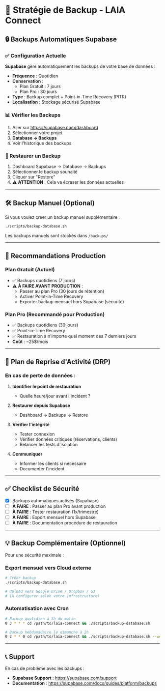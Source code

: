 # 💾 Stratégie de Backup - LAIA Connect

## 🔒 Backups Automatiques Supabase

### ✅ Configuration Actuelle

**Supabase** gère automatiquement les backups de votre base de données :

- **Fréquence** : Quotidien
- **Conservation** :
  - Plan Gratuit : 7 jours
  - Plan Pro : 30 jours
- **Type** : Backup complet + Point-in-Time Recovery (PITR)
- **Localisation** : Stockage sécurisé Supabase

### 📊 Vérifier les Backups

1. Aller sur https://supabase.com/dashboard
2. Sélectionner votre projet
3. **Database → Backups**
4. Voir l'historique des backups

### 🔄 Restaurer un Backup

1. Dashboard Supabase → Database → Backups
2. Sélectionner le backup souhaité
3. Cliquer sur "Restore"
4. ⚠️ **ATTENTION** : Cela va écraser les données actuelles

---

## 🛠️ Backup Manuel (Optional)

Si vous voulez créer un backup manuel supplémentaire :

```bash
./scripts/backup-database.sh
```

Les backups manuels sont stockés dans `/backups/`

---

## 📅 Recommandations Production

### Plan Gratuit (Actuel)
- ✅ Backups quotidiens (7 jours)
- ⚠️ **À FAIRE AVANT PRODUCTION** :
  - Passer au plan Pro (30 jours de rétention)
  - Activer Point-in-Time Recovery
  - Exporter backup mensuel hors Supabase (sécurité)

### Plan Pro (Recommandé pour Production)
- ✅ Backups quotidiens (30 jours)
- ✅ Point-in-Time Recovery
- ✅ Restauration à n'importe quel moment des 7 derniers jours
- **Coût** : ~25$/mois

---

## 🚨 Plan de Reprise d'Activité (DRP)

### En cas de perte de données :

1. **Identifier le point de restauration**
   - Quelle heure/jour avant l'incident ?

2. **Restaurer depuis Supabase**
   - Dashboard → Backups → Restore

3. **Vérifier l'intégrité**
   - Tester connexion
   - Vérifier données critiques (réservations, clients)
   - Relancer les tests d'isolation

4. **Communiquer**
   - Informer les clients si nécessaire
   - Documenter l'incident

---

## ✅ Checklist de Sécurité

- [x] Backups automatiques activés (Supabase)
- [ ] **À FAIRE** : Passer au plan Pro avant production
- [ ] **À FAIRE** : Tester restauration (1x/trimestre)
- [ ] **À FAIRE** : Export mensuel hors Supabase
- [ ] **À FAIRE** : Documentation procédure de restauration

---

## 💡 Backup Complémentaire (Optionnel)

Pour une sécurité maximale :

### Export mensuel vers Cloud externe

```bash
# Créer backup
./scripts/backup-database.sh

# Upload vers Google Drive / Dropbox / S3
# (À configurer selon votre infrastructure)
```

### Automatisation avec Cron

```bash
# Backup quotidien à 3h du matin
0 3 * * * cd /path/to/laia-connect && ./scripts/backup-database.sh

# Backup hebdomadaire le dimanche à 2h
0 2 * * 0 cd /path/to/laia-connect && ./scripts/backup-database.sh --weekly
```

---

## 📞 Support

En cas de problème avec les backups :
- **Supabase Support** : https://supabase.com/support
- **Documentation** : https://supabase.com/docs/guides/platform/backups
